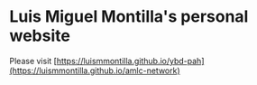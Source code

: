 Luis Miguel Montilla's personal website
=========================

Please visit [https://luismmontilla.github.io/ybd-pah](https://luismmontilla.github.io/amlc-network)
